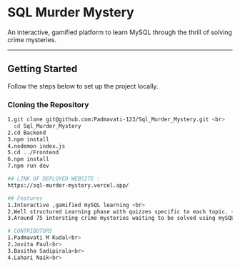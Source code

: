 
# SQL Murder Mystery

An interactive, gamified platform to learn MySQL through the thrill of solving crime mysteries.

---

## Getting Started

Follow the steps below to set up the project locally.

### Cloning the Repository

```bash
1.git clone git@github.com:Padmavati-123/Sql_Murder_Mystery.git <br>
  cd Sql_Murder_Mystery 
2.cd Backend 
3.npm install
4.nodemon index.js
5.cd ../Frontend
6.npm install
7.npm run dev

## LINK OF DEPLOYED WEBSITE :
https://sql-murder-mystery.vercel.app/

## Features 
1.Interactive ,gamified mySQL learning <br>
2.Well structured Learning phase with quizzes specific to each topic. <br>
3.Around 75 intersting crime mysteries waiting to be solved using mySQL. <br>

# CONTRIBUTORS
1.Padmavati M Kudal<br>
2.Jovita Paul<br>
3.Basitha Sadipirala<br>
4.Lahari Naik<br>
